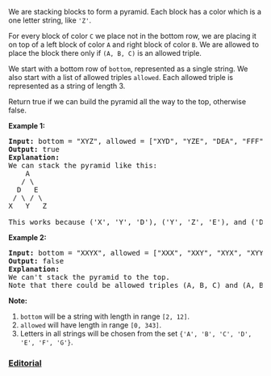 We are stacking blocks to form a pyramid. Each block has a color which is a one letter string, like `'Z'`.

For every block of color `C` we place not in the bottom row, we are placing it on top of a left block of color `A` and right block of color `B`. We are allowed to place the block there only if `(A, B, C)` is an allowed triple.

We start with a bottom row of `bottom`, represented as a single string. We also start with a list of allowed triples `allowed`. Each allowed triple is represented as a string of length 3.

Return true if we can build the pyramid all the way to the top, otherwise false.

**Example 1:**
<pre>
<b>Input:</b> bottom = "XYZ", allowed = ["XYD", "YZE", "DEA", "FFF"]
<b>Output:</b> true
<b>Explanation:</b>
We can stack the pyramid like this:
    A
   / \
  D   E
 / \ / \
X   Y   Z

This works because ('X', 'Y', 'D'), ('Y', 'Z', 'E'), and ('D', 'E', 'A') are allowed triples.
</pre>

**Example 2:**
<pre>
<b>Input:</b> bottom = "XXYX", allowed = ["XXX", "XXY", "XYX", "XYY", "YXZ"]
<b>Output:</b> false
<b>Explanation:</b>
We can't stack the pyramid to the top.
Note that there could be allowed triples (A, B, C) and (A, B, D) with C != D.
</pre>

**Note:**

 1. `bottom` will be a string with length in range `[2, 12]`.
 2. `allowed` will have length in range `[0, 343]`.
 3. Letters in all strings will be chosen from the set `{'A', 'B', 'C', 'D', 'E', 'F', 'G'}`.

### [Editorial](https://leetcode.com/articles/pyramid-transition-matrix/)
